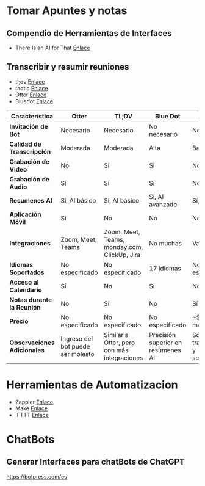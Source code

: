 
# Tomar Apuntes y notas

## Compendio de Herramientas de Interfaces

* There Is an AI for That [Enlace](https://theresanaiforthat.com/)

## Transcribir y resumir reuniones

* tl;dv [Enlace](https://tldv.io/es/)
* taqtic [Enlace](https://tactiq.io/)
* Otter [Enlace](https://otter.ai/)
* Bluedot [Enlace](https://www.bluedothq.com/)

| Característica                     | Otter                                              | TL;DV                                           | Blue Dot                                           | Tactiq                                      |
|------------------------------------|----------------------------------------------------|-------------------------------------------------|----------------------------------------------------|---------------------------------------------|
| **Invitación de Bot**              | Necesario                                          | Necesario                                       | No necesario                                       | No                                          |
| **Calidad de Transcripción**       | Moderada                                           | Moderada                                        | Alta                                               | Baja                                        |
| **Grabación de Video**             | No                                                 | Sí                                              | Sí                                                 | No                                          |
| **Grabación de Audio**             | Sí                                                 | Sí                                              | Sí                                                 | No                                          |
| **Resumenes AI**                   | Sí, AI básico                                      | Sí, AI básico                                    | Sí, AI avanzado                                     | Sí, AI básico                               |
| **Aplicación Móvil**               | Sí                                                 | No                                              | No                                                 | No                                          |
| **Integraciones**                  | Zoom, Meet, Teams                                  | Zoom, Meet, Teams, monday.com, ClickUp, Jira    | No muchas                                          | Varias                                      |
| **Idiomas Soportados**             | No especificado                                    | No especificado                                  | 17 idiomas                                          | No especificado                             |
| **Acceso al Calendario**           | Sí                                                 | No                                              | Sí                                                 | No                                          |
| **Notas durante la Reunión**       | No                                                 | Sí                                              | No                                                 | Sí                                          |
| **Precio**                         | No especificado                                    | No especificado                                  | No especificado                                     | ~$12 por mes                                |
| **Observaciones Adicionales**      | Ingreso del bot puede ser molesto                  | Similar a Otter, pero con más integraciones     | Precisión superior en resúmenes AI                 | Sólo transcripción y screenshots           |


# Herramientas de Automatizacion

* Zappier [Enlace](https://zapier.com/)
* Make [Enlace](https://www.make.com/en)
* IFTTT [Enlace](https://ifttt.com/)

# ChatBots

## Generar Interfaces para chatBots de ChatGPT

https://botpress.com/es

